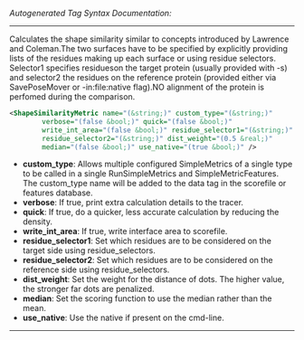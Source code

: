 <!-- THIS IS AN AUTOGENERATED FILE: Don't edit it directly, instead change the schema definition in the code itself. -->

_Autogenerated Tag Syntax Documentation:_

---
Calculates the shape similarity similar to concepts introduced by Lawrence and Coleman.The two surfaces have to be specified by explicitly providing lists of the residues making up each surface or using residue selectors. Selector1 specifies residueson the target protein (usually provided with -s) and selector2 the residues on the reference protein (provided either via SavePoseMover or -in:file:native flag).NO alignment of the protein is perfomed during the comparison.

```xml
<ShapeSimilarityMetric name="(&string;)" custom_type="(&string;)"
        verbose="(false &bool;)" quick="(false &bool;)"
        write_int_area="(false &bool;)" residue_selector1="(&string;)"
        residue_selector2="(&string;)" dist_weight="(0.5 &real;)"
        median="(false &bool;)" use_native="(true &bool;)" />
```

-   **custom_type**: Allows multiple configured SimpleMetrics of a single type to be called in a single RunSimpleMetrics and SimpleMetricFeatures. 
 The custom_type name will be added to the data tag in the scorefile or features database.
-   **verbose**: If true, print extra calculation details to the tracer.
-   **quick**: If true, do a quicker, less accurate calculation by reducing the density.
-   **write_int_area**: If true, write interface area to scorefile.
-   **residue_selector1**: Set which residues are to be considered on the target side using residue_selectors.
-   **residue_selector2**: Set which residues are to be considered on the reference side using residue_selectors.
-   **dist_weight**: Set the weight for the distance of dots. The higher value, the stronger far dots are penalized.
-   **median**: Set the scoring function to use the median rather than the mean.
-   **use_native**: Use the native if present on the cmd-line.

---
